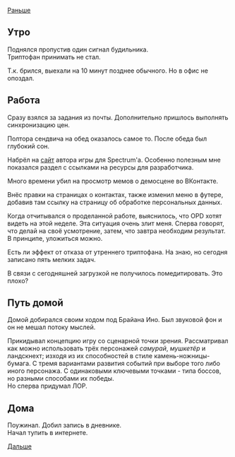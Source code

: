 [Раньше](2020.02.17.md)  
## Утро
Поднялся пропустив один сигнал будильника.  
Триптофан принимать не стал.

Т.к. брился, выехали на 10 минут позднее обычного. Но в офис не опоздал.
## Работа
Сразу взялся за задания из почты. Дополнительно пришлось выполнять синхронизацию цен.

Полтора сендвича на обед оказалось самое то.
После обеда был глубокий сон.

Набрёл на [сайт](https://zxwanderer.github.io/) автора игры для Spectrum'а. Особенно полезным мне показался раздел с ссылками на ресурсы для разработчика.

Много времени убил на просмотр мемов о демосцене во ВКонтакте.

Внёс правки на страницах о контактах, также изменил меню в футере, добавив там ссылку на страницу об обработке персональных данных.

Когда отчитывался о проделанной работе, выяснилось, что OPD хотят видеть на этой неделе. Эта ситуация очень злит меня. Сперва говорят, что делай на своё усмотрение, затем, что завтра необходим результат.  
В принципе, уложиться можно.

Есть ли эффект от отказа от утреннего триптофана. На знаю, но сегодня записано пять мелких задач.

В связи с сегодняшней загрузкой не получилось помедитировать. Это плохо?
## Путь домой
Домой добирался своим ходом под Брайана Ино. Был звуковой фон и он не мешал потоку мыслей.

Прикидывал концепцию игру со сценарной точки зрения. Рассматривал как можно использовать трёх персонажей *самурай*, *мушкетёр* и ландскнехт; изходя из их способностей в стиле камень-ножницы-бумага. С тремя вариантами развития событий при выборе того либо иного персонажа. С одинаковыми ключевыми точками - типа боссов, но разными способами их победы.  
Но сперва придумал ЛОР.
## Дома
Поужинал. Добил запись в дневнике.  
Начал тупить в интернете.

[Дальше](2020.02.19.md)